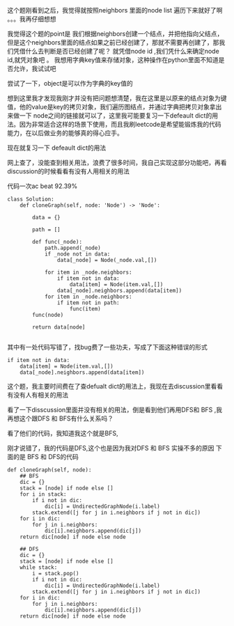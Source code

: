 这个题刚看到之后，我觉得就按照neighbors 里面的node list 遍历下来就好了啊 。。。我再仔细想想

我觉得这个题的point是 我们根据neighbors创建一个结点，并把他指向父结点，但是这个neighbors里面的结点如果之前已经创建了，那就不需要再创建了，那我们凭借什么去判断是否已经创建了呢？ 就凭借node id ,我们凭什么来确定node id,就凭对象吧 。 我想用字典key值来存储对象，这种操作在python里面不知道是否允许，我试试吧

尝试了一下，object是可以作为字典的key值的

想到这里我才发现我刚才并没有把问题想清楚，我在这里是以原来的结点对象为键值，他的value是key的拷贝对象，我们遍历图结点，并通过字典把拷贝对象拿出来做一下 node之间的链接就可以了，这里我可能要复习一下defeault dict的用法。因为非常适合这样的场景下使用，而且我刷leetcode是希望能锻炼我的代码能力，在以后做业务的能够真的得心应手。

现在就复习一下 defeault dict的用法

网上查了，没能查到相关用法，浪费了很多时间，我自己实现这部分功能吧，再看discussion的时候看看有没有人用相关的用法

代码一次ac beat 92.39%

```
class Solution:
    def cloneGraph(self, node: 'Node') -> 'Node':
        
        data = {}
        
        path = []
        
        def func(_node):
            path.append(_node)
            if _node not in data:
                data[_node] = Node(_node.val,[])
                
            for item in _node.neighbors:
                if item not in data:
                    data[item] = Node(item.val,[])
                data[_node].neighbors.append(data[item])
            for item in _node.neighbors:
                if item not in path:
                    func(item)
        func(node)
        
        return data[node]
                    

```

其中有一处代码写错了，找bug费了一些功夫，写成了下面这种错误的形式
```
if item not in data:
    data[item] = Node(item.val,[])
    data[_node].neighbors.append(data[item])
```

这个题，我主要时间费在了查defualt dict的用法上，我现在去discussion里看看有没有人有相关的用法

看了一下disscussion里面并没有相关的用法，倒是看到他们再用DFS和 BFS ,我再想这个跟DFS 和 BFS有什么关系吗？

看了他们的代码，我知道我这个就是BFS,

刚才说错了，我的代码是DFS,这个也是因为我对DFS 和 BFS 实操不多的原因
下面的是 BFS 和 DFS的代码
```
def cloneGraph(self, node):
    ## BFS
    dic = {}
    stack = [node] if node else []
    for i in stack:
        if i not in dic:
            dic[i] = UndirectedGraphNode(i.label)
        stack.extend([j for j in i.neighbors if j not in dic])
    for i in dic:
        for j in i.neighbors:
            dic[i].neighbors.append(dic[j])
    return dic[node] if node else node

    ## DFS
    dic = {}
    stack = [node] if node else []
    while stack:
        i = stack.pop()
        if i not in dic:
            dic[i] = UndirectedGraphNode(i.label)
        stack.extend([j for j in i.neighbors if j not in dic])
    for i in dic:
        for j in i.neighbors:
            dic[i].neighbors.append(dic[j])
    return dic[node] if node else node
```